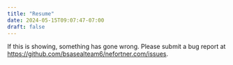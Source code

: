 ```yaml
---
title: "Resume"
date: 2024-05-15T09:07:47-07:00
draft: false
---
```

If this is showing, something has gone wrong.  Please submit a bug report at https://github.com/bsasealteam6/nefortner.com/issues.
